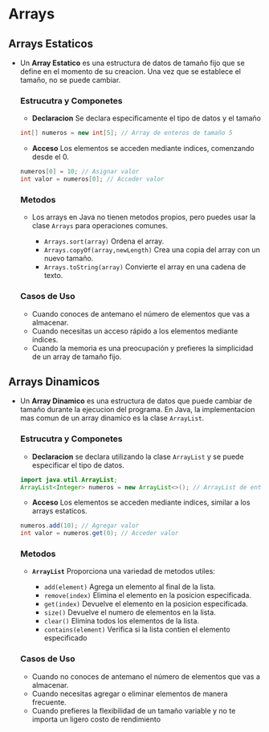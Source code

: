# Arrays

## Arrays Estaticos

* Un **Array Estatico** es una estructura de datos de tamaño fijo que se define en el momento de su creacion. Una vez que se establece el tamaño, no se puede cambiar.

    ### Estrucutra y Componetes
    
    * **Declaracion** Se declara especificamente el tipo de datos y el tamaño
    
    ```java
    int[] numeros = new int[5]; // Array de enteros de tamaño 5
    ```
    
    * **Acceso** Los elementos se acceden mediante indices, comenzando desde el 0.
    
    ```java
    numeros[0] = 10; // Asignar valor
    int valor = numeros[0]; // Acceder valor
    ```
    ### Metodos 
   
     * Los arrays en Java no tienen  metodos propios, pero puedes usar la clase `Arrays` para operaciones comunes.
        
        * `Arrays.sort(array)` Ordena el array.
        * `Arrays.copyOf(array,newLength)` Crea una copia del array con un nuevo tamaño.
        *  `Arrays.toString(array)` Convierte el array en una cadena de texto.
        
    ### Casos de Uso
    
    * Cuando conoces de antemano el número de elementos que vas a almacenar.
    * Cuando necesitas un acceso rápido a los elementos mediante índices.
    * Cuando la memoria es una preocupación y prefieres la simplicidad de un array de tamaño fijo.
   

## Arrays Dinamicos

* Un **Array Dinamico** es una estructura de datos que puede cambiar de tamaño durante la ejecucion del programa. En Java, la implementacion mas comun de un array dinamico es la clase `ArrayList`.

    ### Estrucutra y Componetes
    
    * **Declaracion** se declara utilizando la clase `ArrayList` y se puede especificar el tipo de datos.
    
    ```java
    import java.util.ArrayList;
    ArrayList<Integer> numeros = new ArrayList<>(); // ArrayList de enteros
    ```
    
    * **Acceso** Los elementos se acceden mediante indices, similar a los arrays estaticos.
    
    ```java
    numeros.add(10); // Agregar valor
    int valor = numeros.get(0); // Acceder valor
    ```
   
    ### Metodos
    
    * **`ArrayList`** Proporciona una variedad de metodos utiles:
        
        * `add(element)` Agrega un elemento al final de la lista.
        * `remove(index)` Elimina el elemento en la posicion especificada.
        * `get(index)` Devuelve el elemento en la posicion especificada.
        * `size()` Devuelve el numero de elementos en la lista.
        * `clear()` Elimina todos los elementos de la lista.
        * `contains(element)` Verifica si la lista contien el elemento especificado
        
    ### Casos de Uso
    
    * Cuando no conoces de antemano el número de elementos que vas a almacenar.
    * Cuando necesitas agregar o eliminar elementos de manera frecuente.
    * Cuando prefieres la flexibilidad de un tamaño variable y no te importa un ligero costo de rendimiento